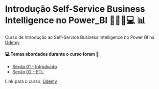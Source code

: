 # Introdução Self-Service Business Intelligence no Power_BI 👩🏻‍💻💻 :bar_chart:
Curso de Introdução ao Self-Service Business Intelligence no Power BI na [Udemy](https://www.udemy.com/course/introducao-ao-self-service-business-intelligence-no-power-bi/)
#### :computer: Temas abordados durante o curso foram :rocket:
- [Seção 01 - Introdução](https://github.com/romulovieira777/Introducao_SelfService_Business_Intelligence_no_Power_BI/tree/main/Se%C3%A7%C3%A3o_01_Introdu%C3%A7%C3%A3o)
- [Seção 02 - ETL]()

Link para o curso: [Udemy](https://www.udemy.com/course/introducao-ao-self-service-business-intelligence-no-power-bi/)
